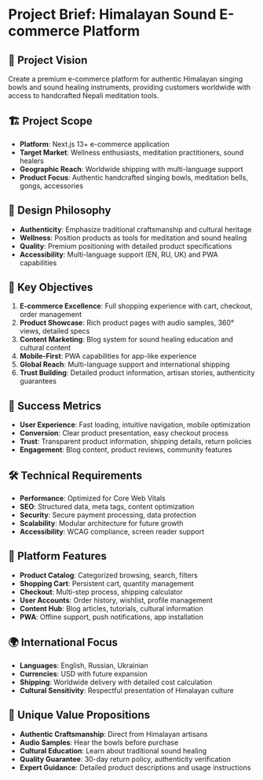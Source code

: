 # Project Brief: Himalayan Sound E-commerce Platform

## 🎯 Project Vision
Create a premium e-commerce platform for authentic Himalayan singing bowls and sound healing instruments, providing customers worldwide with access to handcrafted Nepali meditation tools.

## 🏗️ Project Scope
- **Platform**: Next.js 13+ e-commerce application
- **Target Market**: Wellness enthusiasts, meditation practitioners, sound healers
- **Geographic Reach**: Worldwide shipping with multi-language support
- **Product Focus**: Authentic handcrafted singing bowls, meditation bells, gongs, accessories

## 🎨 Design Philosophy
- **Authenticity**: Emphasize traditional craftsmanship and cultural heritage
- **Wellness**: Position products as tools for meditation and sound healing
- **Quality**: Premium positioning with detailed product specifications
- **Accessibility**: Multi-language support (EN, RU, UK) and PWA capabilities

## 🚀 Key Objectives
1. **E-commerce Excellence**: Full shopping experience with cart, checkout, order management
2. **Product Showcase**: Rich product pages with audio samples, 360° views, detailed specs
3. **Content Marketing**: Blog system for sound healing education and cultural content
4. **Mobile-First**: PWA capabilities for app-like experience
5. **Global Reach**: Multi-language support and international shipping
6. **Trust Building**: Detailed product information, artisan stories, authenticity guarantees

## 🎯 Success Metrics
- **User Experience**: Fast loading, intuitive navigation, mobile optimization
- **Conversion**: Clear product presentation, easy checkout process
- **Trust**: Transparent product information, shipping details, return policies
- **Engagement**: Blog content, product reviews, community features

## 🛠️ Technical Requirements
- **Performance**: Optimized for Core Web Vitals
- **SEO**: Structured data, meta tags, content optimization
- **Security**: Secure payment processing, data protection
- **Scalability**: Modular architecture for future growth
- **Accessibility**: WCAG compliance, screen reader support

## 📱 Platform Features
- **Product Catalog**: Categorized browsing, search, filters
- **Shopping Cart**: Persistent cart, quantity management
- **Checkout**: Multi-step process, shipping calculator
- **User Accounts**: Order history, wishlist, profile management
- **Content Hub**: Blog articles, tutorials, cultural information
- **PWA**: Offline support, push notifications, app installation

## 🌍 International Focus
- **Languages**: English, Russian, Ukrainian
- **Currencies**: USD with future expansion
- **Shipping**: Worldwide delivery with detailed cost calculation
- **Cultural Sensitivity**: Respectful presentation of Himalayan culture

## 🎵 Unique Value Propositions
- **Authentic Craftsmanship**: Direct from Himalayan artisans
- **Audio Samples**: Hear the bowls before purchase
- **Cultural Education**: Learn about traditional sound healing
- **Quality Guarantee**: 30-day return policy, authenticity verification
- **Expert Guidance**: Detailed product descriptions and usage instructions 